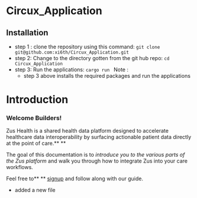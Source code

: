 # Circux_Application

## Installation

* step 1 :  clone the repository using this command:
  `git clone git@github.com:xi6th/Circux_Application.git`
* step 2: Change to the directory gotten from the git hub repo:
  `cd Circux_Application`
* step 3: Run the applications:
  `cargo run `
  Note :
  * step 3 above installs the required packages and run the applications

# Introduction

### Welcome Builders!

Zus Health is a shared health data platform designed to accelerate healthcare data interoperability by surfacing actionable patient data directly at the point of care.** **

The goal of this documentation is to *introduce you to the various parts of the Zus platform* and walk you through how to integrate Zus into your care workflows.

Feel free to** ** [ signup](google.com)   and follow along with our guide.

* added a new file
